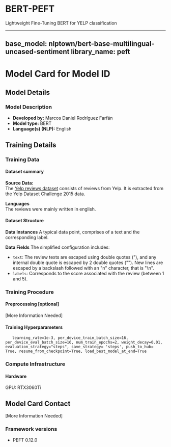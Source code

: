 # BERT-PEFT
Lightweight Fine-Tuning BERT for YELP classification

---
base_model: nlptown/bert-base-multilingual-uncased-sentiment
library_name: peft
---

# Model Card for Model ID

<!-- Provide a quick summary of what the model is/does. -->



## Model Details

### Model Description

<!-- Provide a longer summary of what this model is. -->



- **Developed by:** Marcos Daniel Rodríguez Farfán
- **Model type:** BERT
- **Language(s) (NLP):** English


## Training Details

### Training Data
#### **Dataset summary**
**Source Data:**  
The [Yelp reviews dataset](https://huggingface.co/datasets/Yelp/yelp_review_full) consists of reviews from Yelp. It is extracted from the Yelp Dataset Challenge 2015 data.

**Languages**  
The reviews were mainly written in english.

#### **Dataset Structure**

**Data Instances**
A typical data point, comprises of a text and the corresponding label.

**Data Fields**
The simplified configuration includes:

- `text`: The review texts are escaped using double quotes ("), and any internal double quote is escaped by 2 double quotes (""). New lines are escaped by a backslash followed with an "n" character, that is "\n".
- `labels`: Corresponds to the score associated with the review (between 1 and 5).

### Training Procedure

<!-- This relates heavily to the Technical Specifications. Content here should link to that section when it is relevant to the training procedure. -->

#### Preprocessing [optional]

[More Information Needed]


#### Training Hyperparameters
`   learning_rate=1e-3,
    per_device_train_batch_size=16,
    per_device_eval_batch_size=16,
    num_train_epochs=2,
    weight_decay=0.01,
    evaluation_strategy="steps",
    save_strategy= 'steps',
    push_to_hub= True,
    resume_from_checkpoint=True,
    load_best_model_at_end=True`


### Compute Infrastructure

#### Hardware
GPU: RTX3060Ti


## Model Card Contact

[More Information Needed]
### Framework versions

- PEFT 0.12.0
